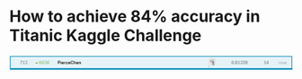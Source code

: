 # How to achieve 84% accuracy in Titanic Kaggle Challenge

![image](https://github.com/Piercecyl/Kaggle/blob/master/Titanic/image/score.PNG)
